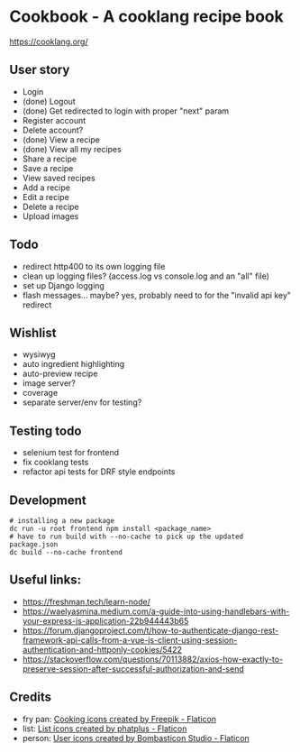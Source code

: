 # Cookbook - A cooklang recipe book

https://cooklang.org/

## User story
- Login
- (done) Logout
- (done) Get redirected to login with proper "next" param
- Register account
- Delete account?
- (done) View a recipe
- (done) View all my recipes
- Share a recipe
- Save a recipe
- View saved recipes
- Add a recipe
- Edit a recipe
- Delete a recipe
- Upload images

## Todo
- redirect http400 to its own logging file
- clean up logging files?  (access.log vs console.log and an "all" file)
- set up Django logging
- flash messages... maybe? yes, probably need to for the "invalid api key" redirect

## Wishlist
- wysiwyg
- auto ingredient highlighting
- auto-preview recipe
- image server?
- coverage
- separate server/env for testing?

## Testing todo
- selenium test for frontend
- fix cooklang tests
- refactor api tests for DRF style endpoints

## Development
```
# installing a new package
dc run -u root frontend npm install <package_name>
# have to run build with --no-cache to pick up the updated package.json
dc build --no-cache frontend
```

## Useful links:
- https://freshman.tech/learn-node/
- https://waelyasmina.medium.com/a-guide-into-using-handlebars-with-your-express-js-application-22b944443b65
- https://forum.djangoproject.com/t/how-to-authenticate-django-rest-framework-api-calls-from-a-vue-js-client-using-session-authentication-and-httponly-cookies/5422
- https://stackoverflow.com/questions/70113882/axios-how-exactly-to-preserve-session-after-successful-authorization-and-send


## Credits
- fry pan: <a href="https://www.flaticon.com/free-icons/cooking" title="cooking icons">Cooking icons created by Freepik - Flaticon</a>
- list: <a href="https://www.flaticon.com/free-icons/list" title="list icons">List icons created by phatplus - Flaticon</a>
- person: <a href="https://www.flaticon.com/free-icons/user" title="user icons">User icons created by Bombasticon Studio - Flaticon</a>
